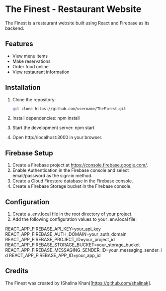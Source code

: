 # The Finest - Restaurant Website

The Finest is a restaurant website built using React and Firebase as its backend.

## Features

- View menu items
- Make reservations
- Order food online
- View restaurant information

## Installation

1. Clone the repository:

   ```bash
   git clone https://github.com/username/TheFinest.git

   ```

2. Install dependencies:
   npm install

3. Start the development server:
   npm start

4. Open http://localhost:3000 in your browser.

## Firebase Setup

1. Create a Firebase project at https://console.firebase.google.com/.
2. Enable Authentication in the Firebase console and select email/password as the sign-in method.
3. Create a Cloud Firestore database in the Firebase console.
4. Create a Firebase Storage bucket in the Firebase console.

## Configuration

1. Create a .env.local file in the root directory of your project.
2. Add the following configuration values to your .env.local file:

REACT_APP_FIREBASE_API_KEY=your_api_key
REACT_APP_FIREBASE_AUTH_DOMAIN=your_auth_domain
REACT_APP_FIREBASE_PROJECT_ID=your_project_id
REACT_APP_FIREBASE_STORAGE_BUCKET=your_storage_bucket
REACT_APP_FIREBASE_MESSAGING_SENDER_ID=your_messaging_sender_id
REACT_APP_FIREBASE_APP_ID=your_app_id

## Credits

The Finest was created by (Shalina Khan)[https://github.com/shalinak].
